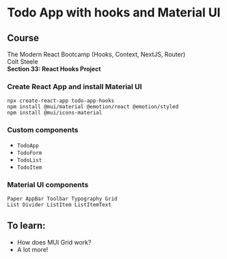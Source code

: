 # Todo App with hooks and Material UI

## **Course**  
The Modern React Bootcamp (Hooks, Context, NextJS, Router)  
Colt Steele  
**Section 33: React Hooks Project**

### **Create React App and install Material UI**  
```
npx create-react-app todo-app-hooks
npm install @mui/material @emotion/react @emotion/styled
npm install @mui/icons-material
```

### **Custom components**  
- `TodoApp`
- `TodoForm`
- `TodoList`
- `TodoItem`

### **Material UI components**  
```
Paper AppBar Toolbar Typography Grid
List Divider ListItem ListItemText
```

## To learn:
- How does MUI Grid work?
- A lot more!
